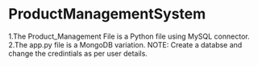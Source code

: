# ProductManagementSystem

1.The Product_Management File is a Python file using MySQL connector.
2.The app.py file is a MongoDB variation.
NOTE: Create a databse and change the credintials as per user details.
